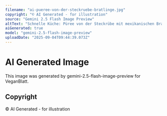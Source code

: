 ```yaml
---
filename: "ai-pueree-von-der-steckruebe-bratlinge.jpg"
copyright: "© AI Generated - for illustration"
source: "Gemini 2.5 Flash Image Preview"
altText: "Schnelle Küche: Püree von der Steckrübe mit mexikanischen Bratlingen"
aiGenerated: true
model: "gemini-2.5-flash-image-preview"
uploadDate: "2025-09-04T09:44:39.073Z"
---
```


# AI Generated Image

This image was generated by gemini-2.5-flash-image-preview for VeganBlatt.

## Copyright
© AI Generated - for illustration
